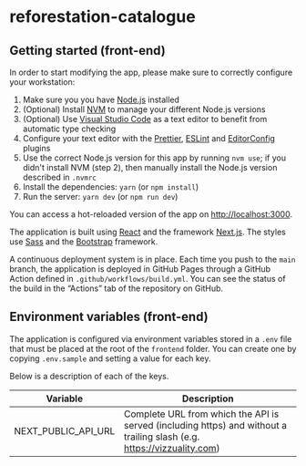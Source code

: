 # reforestation-catalogue
## Getting started (front-end)

In order to start modifying the app, please make sure to correctly configure your workstation:

1. Make sure you you have [Node.js](https://nodejs.org/en/) installed
2. (Optional) Install [NVM](https://github.com/nvm-sh/nvm) to manage your different Node.js versions
3. (Optional) Use [Visual Studio Code](https://code.visualstudio.com/) as a text editor to benefit from automatic type checking
4. Configure your text editor with the [Prettier](https://prettier.io/), [ESLint](https://eslint.org/) and [EditorConfig](https://editorconfig.org/) plugins
5. Use the correct Node.js version for this app by running `nvm use`; if you didn't install NVM (step 2), then manually install the Node.js version described in `.nvmrc`
6. Install the dependencies: `yarn` (or `npm install`)
7. Run the server: `yarn dev` (or `npm run dev`)

You can access a hot-reloaded version of the app on [http://localhost:3000](http://localhost:3000).

The application is built using [React](https://reactjs.org/) and the framework [Next.js](https://nextjs.org/). The styles use [Sass](https://sass-lang.com/) and the [Bootstrap](https://getbootstrap.com/) framework.

A continuous deployment system is in place. Each time you push to the `main` branch, the application is deployed in GitHub Pages through a GitHub Action defined in `.github/workflows/build.yml`. You can see the status of the build in the “Actions” tab of the repository on GitHub.

## Environment variables (front-end)

The application is configured via environment variables stored in a `.env` file that must be placed at the root of the `frontend` folder. You can create one by copying `.env.sample` and setting a value for each key.

Below is a description of each of the keys.

| Variable                        | Description                                                                                                                              |
|---------------------------------|------------------------------------------------------------------------------------------------------------------------------------------|
| NEXT_PUBLIC_API_URL         | Complete URL from which the API is served (including https) and without a trailing slash (e.g. https://vizzuality.com)  |